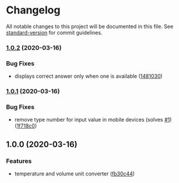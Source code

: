 # Changelog

All notable changes to this project will be documented in this file. See [standard-version](https://github.com/conventional-changelog/standard-version) for commit guidelines.

### [1.0.2](https://github.com/devtin/unit-converter/compare/v1.0.1...v1.0.2) (2020-03-16)


### Bug Fixes

* displays correct answer only when one is available ([1481030](https://github.com/devtin/unit-converter/commit/1481030d57c95e6c8cab2b781b5ffde14bd735ea))

### [1.0.1](https://github.com/devtin/unit-converter/compare/v1.0.0...v1.0.1) (2020-03-16)


### Bug Fixes

* remove type number for input value in mobile devices (solves [#1](https://github.com/devtin/unit-converter/issues/1)) ([1f718c0](https://github.com/devtin/unit-converter/commit/1f718c023debaa99c79af129b558de6aa132cee5))

## 1.0.0 (2020-03-16)


### Features

* temperature and volume unit converter ([fb30c44](https://github.com/devtin/unit-converter/commit/fb30c44c3ab15ed65ce4a575391aee553725baba))
